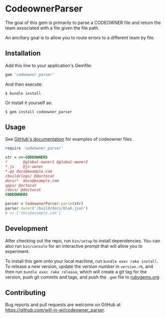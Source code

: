 # CodeownerParser

The goal of this gem is primarily to parse a CODEOWNER file and return the team associated with a file given the file path.

An ancillary goal is to allow you to route errors to a different team by file.

## Installation

Add this line to your application's Gemfile:

```ruby
gem 'codeowner_parser'
```

And then execute:

    $ bundle install

Or install it yourself as:

    $ gem install codeowner_parser

## Usage

See [GitHub's documentation](https://help.github.com/en/github/creating-cloning-and-archiving-repositories/about-code-owners#example-of-a-codeowners-file) for examples of codeowner files.

```ruby
require 'codeowner_parser'

str = <<~CODEOWNERS
*       @global-owner1 @global-owner2
*.js    @js-owner
*.go docs@example.com
/build/logs/ @doctocat
docs/*  docs@example.com
apps/ @octocat
/docs/ @doctocat
CODEOWNERS

parser = CodeownerParser.parse(str)
parser.owner('/build/docs/blah.json')
# => ['docs@example.com']
```

## Development

After checking out the repo, run `bin/setup` to install dependencies. You can also run `bin/console` for an interactive prompt that will allow you to experiment.

To install this gem onto your local machine, run `bundle exec rake install`. To release a new version, update the version number in `version.rb`, and then run `bundle exec rake release`, which will create a git tag for the version, push git commits and tags, and push the `.gem` file to [rubygems.org](https://rubygems.org).

## Contributing

Bug reports and pull requests are welcome on GitHub at https://github.com/will-in-wi/codeowner_parser.
